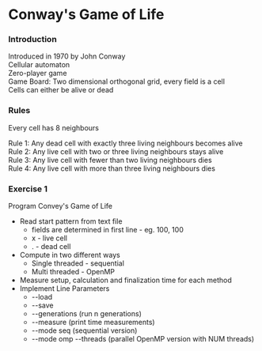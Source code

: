 # Conway's Game of Life
 
### Introduction
Introduced in 1970 by John Conway  
Cellular automaton  
Zero-player game  
Game Board: Two dimensional orthogonal grid, every field is a cell  
Cells can either be alive or dead  

### Rules
Every cell has 8 neighbours  

Rule 1: Any dead cell with exactly three living neighbours becomes alive 
Rule 2: Any live cell with two or three living neighbours stays alive  
Rule 3: Any live cell with fewer than two living neighbours dies  
Rule 4: Any live cell with more than three living neighbours dies  

### Exercise 1
Program Convey's Game of Life

* Read start pattern from text file 
    * fields are determined in first line - eg. 100, 100
    * x - live cell
    * . - dead cell
* Compute in two different ways
    * Single threaded - sequential
    * Multi threaded - OpenMP
* Measure setup, calculation and finalization time for each method 
* Implement Line Parameters
    * --load <filename>
    * --save <filename>
    * --generations <n> (run n generations)
    * --measure (print time measurements)
    * --mode seq (sequential version)
    * --mode omp --threads <num> (parallel OpenMP version with NUM threads)
